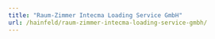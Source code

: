 ```yaml
---
title: "Raum-Zimmer Intecma Loading Service GmbH"
url: /hainfeld/raum-zimmer-intecma-loading-service-gmbh/
---
```

